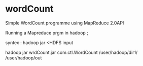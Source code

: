 # wordCount
Simple WordCount programme using MapReduce 2.0API



Running a Mapreduce prgm in hadoop ;

syntex : hadoop jar <jar name> <class Name> <HDFS input  <hdfs output location>

hadoop jar wrdCount.jar com.ctl.WordCount  /user/hadoop/dir1/ /user/hadoop/out
